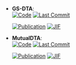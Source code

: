 



- **GS-DTA**:   
    [![Code](https://img.shields.io/github/stars/zhuziguang/GS-DTA?style=for-the-badge&logo=github)](https://github.com/zhuziguang/GS-DTA) 
    [![Last Commit](https://img.shields.io/github/last-commit/zhuziguang/GS-DTA?style=for-the-badge&logo=github)](https://github.com/zhuziguang/GS-DTA) 

    [![Publication](https://img.shields.io/badge/Publication-Citations:0-blue?style=for-the-badge&logo=bookstack)](https://doi.org/10.1186/s12864-025-11234-4) 
    [![JIF](https://img.shields.io/badge/Impact_Factor-3.50-purple?style=for-the-badge&logo=academia)](https://doi.org/10.1186/s12864-025-11234-4)



- **MutualDTA**:   
    [![Code](https://img.shields.io/github/stars/yydhYYDH/MutualDTA?style=for-the-badge&logo=github)](https://github.com/yydhYYDH/MutualDTA) 
    [![Last Commit](https://img.shields.io/github/last-commit/yydhYYDH/MutualDTA?style=for-the-badge&logo=github)](https://github.com/yydhYYDH/MutualDTA) 

    [![Publication](https://img.shields.io/badge/Publication-Citations:0-blue?style=for-the-badge&logo=bookstack)](https://doi.org/10.1021/acs.jcim.4c01893) 
    [![JIF](https://img.shields.io/badge/Impact_Factor-5.60-purple?style=for-the-badge&logo=academia)](https://doi.org/10.1021/acs.jcim.4c01893)


